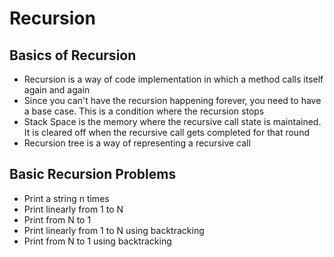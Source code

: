 # Recursion
## Basics of Recursion
* Recursion is a way of code implementation in which a method calls itself again and again
* Since you can't have the recursion happening forever, you need to have a base case. This is a condition where the recursion stops
* Stack Space is the memory where the recursive call state is maintained. It is cleared off when the recursive call gets completed for that round
* Recursion tree is a way of representing a recursive call

## Basic Recursion Problems
* Print a string n times
* Print linearly from 1 to N
* Print from N to 1
* Print linearly from 1 to N using backtracking
* Print from N to 1 using backtracking

